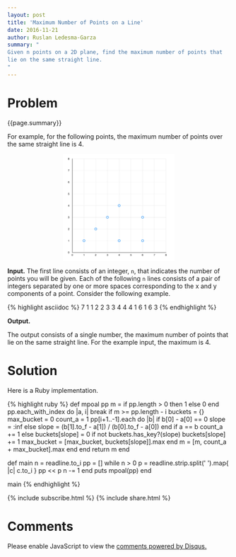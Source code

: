 ```yaml
---
layout: post
title: 'Maximum Number of Points on a Line'
date: 2016-11-21
author: Ruslan Ledesma-Garza
summary: "
Given n points on a 2D plane, find the maximum number of points that
lie on the same straight line.
"
---
```


# Problem

{{page.summary}}

For example, for the following points, the maximum number of points
over the same straight line is 4.

<img src="/assets/2016-11-21.example.png" style="width: 50%; display: block; margin-left: auto; margin-right: auto;" />


**Input.**
The first line consists of an integer, `n`, that indicates the number of points
you will be given.
Each of the following `n` lines consists of a pair of integers separated by one or more spaces
corresponding to the x and y components of a point.
Consider the following example.

{% highlight asciidoc %}
7
1 1
2 2
3 3
4 4
4 1
6 1
6 3
{% endhighlight %}

**Output.**

The output consists of a single number, the maximum number of points
that lie on the same straight line.
For the example input, the maximum is 4.

# Solution

Here is a Ruby implementation.

{% highlight ruby %}
def mpoal pp
  m = if pp.length > 0 then 1 else 0 end
  pp.each_with_index do |a, i|
    break if m >= pp.length - i
    buckets = {}
    max_bucket = 0
    count_a = 1
    pp[i+1..-1].each do |b|
      if b[0] - a[0] == 0
        slope = :inf
      else
        slope = (b[1].to_f - a[1]) / (b[0].to_f - a[0])
      end
      if a == b
        count_a += 1
      else
        buckets[slope] = 0 if not buckets.has_key?(slope)
        buckets[slope] += 1
        max_bucket = [max_bucket, buckets[slope]].max
      end
      m = [m, count_a + max_bucket].max
    end
  end
  return m
end

def main
  n = readline.to_i
  pp = []
  while n > 0
    p = readline.strip.split(' ').map{ |c| c.to_i }
    pp << p
    n -= 1
  end
  puts mpoal(pp)
end

main
{% endhighlight %}


{% include subscribe.html %}
{% include share.html %}

# Comments

<div id="disqus_thread"></div>
<script>
    /**
     *  RECOMMENDED CONFIGURATION VARIABLES: EDIT AND UNCOMMENT THE SECTION BELOW TO INSERT DYNAMIC VALUES FROM YOUR PLATFORM OR CMS.
     *  LEARN WHY DEFINING THESE VARIABLES IS IMPORTANT: https://disqus.com/admin/universalcode/#configuration-variables
     */
    var disqus_config = function () {
        this.page.url = 'http://ruslanledesma.com/2016/11/21/max-points-on-a-line.html';  // Replace PAGE_URL with your page's canonical URL variable
        this.page.identifier = '2016-11-21-max-points-on-a-line'; // Replace PAGE_IDENTIFIER with your page's unique identifier variable
    };
    (function() {  // DON'T EDIT BELOW THIS LINE
        var d = document, s = d.createElement('script');

        s.src = '//definecode.disqus.com/embed.js';

        s.setAttribute('data-timestamp', +new Date());
        (d.head || d.body).appendChild(s);
    })();
</script>
<noscript>Please enable JavaScript to view the <a
        href="https://disqus.com/?ref_noscript"
        rel="nofollow">comments powered by Disqus.</a></noscript>
